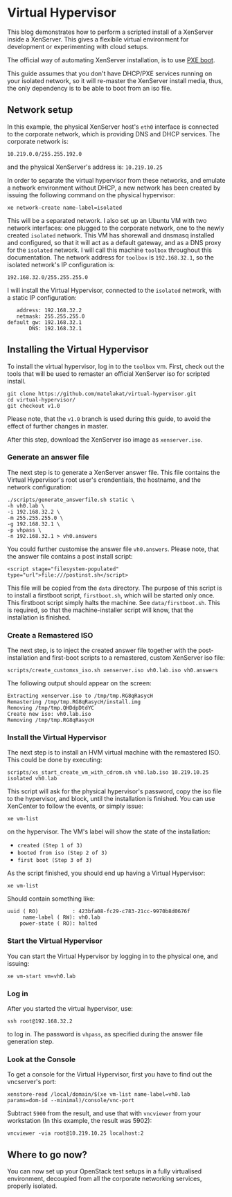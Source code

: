 # Virtual Hypervisor
This blog demonstrates how to perform a scripted install of a XenServer inside
a XenServer. This gives a flexibile virtual environment for development or 
experimenting with cloud setups.

The official way of automating XenServer installation, is to use 
[PXE boot](http://docs.vmd.citrix.com/XenServer/6.1.0/1.0/en_gb/installation.html#pxe_boot_install).

This guide assumes that you don't have DHCP/PXE services running on your
isolated network, so it will re-master the XenServer install media, thus, the
only dependency is to be able to boot from an iso file.

## Network setup
In this example, the physical XenServer host's `eth0` interface is connected to the corporate
network, which is providing DNS and DHCP services. The corporate network is:

    10.219.0.0/255.255.192.0

and the physical XenServer's address is: `10.219.10.25`

In order to separate the virtual hypervisor from these networks, and emulate a
network environment without DHCP, a new network has been created by issuing
the following command on the physical hypervisor:

    xe network-create name-label=isolated

This will be a separated network. I also set up an Ubuntu VM with two network
interfaces: one plugged to the corporate network, one to the newly created
`isolated` network. This VM has shorewall and dnsmasq installed and configured, so
that it will act as a default gateway, and as a DNS proxy for the `isolated`
network. I will call this machine `toolbox` throughout this documentation. The
network address for `toolbox` is `192.168.32.1`, so the isolated network's IP
configuration is:

    192.168.32.0/255.255.255.0

I will install the Virtual Hypervisor, connected to the `isolated` network,  with a
static IP configuration:

       address: 192.168.32.2
       netmask: 255.255.255.0
    default gw: 192.168.32.1
           DNS: 192.168.32.1

## Installing the Virtual Hypervisor
To install the virtual hypervisor, log in to the `toolbox` vm.  First, check
out the tools that will be used to remaster an official XenServer iso for
scripted install.

    git clone https://github.com/matelakat/virtual-hypervisor.git
    cd virtual-hypervisor/
    git checkout v1.0

Please note, that the `v1.0` branch is used during this guide, to avoid the effect
of further changes in master.

After this step, download the XenServer iso image as `xenserver.iso`.

### Generate an answer file
The next step is to generate a XenServer answer file. This file contains the
Virtual Hypervisor's root user's crendentials, the hostname, and the network
configuration:

    ./scripts/generate_answerfile.sh static \
    -h vh0.lab \
    -i 192.168.32.2 \
    -m 255.255.255.0 \
    -g 192.168.32.1 \
    -p vhpass \
    -n 192.168.32.1 > vh0.answers

You could further customise the answer file `vh0.answers`. Please note, that
the answer file contains a post install script:

    <script stage="filesystem-populated" type="url">file:///postinst.sh</script>

This file will be copied from the `data` directory. The purpose of this script
is to install a firstboot script, `firstboot.sh`, which will be started only
once. This firstboot script simply halts the machine. See `data/firstboot.sh`.
This is required, so that the machine-installer script will know, that the
installation is finished.

### Create a Remastered ISO
The next step, is to inject the created answer file together with the
post-installation and first-boot scripts to a remastered, custom XenServer iso
file:

    scripts/create_customxs_iso.sh xenserver.iso vh0.lab.iso vh0.answers

The following output should appear on the screen:

    Extracting xenserver.iso to /tmp/tmp.RG8qRasycH
    Remastering /tmp/tmp.RG8qRasycH/install.img
    Removing /tmp/tmp.QHDdpDtdYC
    Create new iso: vh0.lab.iso
    Removing /tmp/tmp.RG8qRasycH

### Install the Virtual Hypervisor
The next step is to install an HVM virtual machine with the remastered ISO.
This could be done by executing:

    scripts/xs_start_create_vm_with_cdrom.sh vh0.lab.iso 10.219.10.25 isolated vh0.lab

This script will ask for the physical hypervisor's password, copy the iso file
to the hypervisor, and block, until the installation is finished. You can use
XenCenter to follow the events, or simply issue:

    xe vm-list

on the hypervisor. The VM's label will show the state of the installation:
 - `created (Step 1 of 3)`
 - `booted from iso (Step 2 of 3)`
 - `first boot (Step 3 of 3)`

As the script finished, you should end up having a Virtual Hypervisor:

    xe vm-list

Should contain something like:

    uuid ( RO)           : 423bfa08-fc29-c783-21cc-9970b8d0676f
         name-label ( RW): vh0.lab
        power-state ( RO): halted

### Start the Virtual Hypervisor
You can start the Virtual Hypervisor by logging in to the physical one, and
issuing:

    xe vm-start vm=vh0.lab

### Log in
After you started the virtual hypervisor, use:

    ssh root@192.168.32.2

to log in. The password is `vhpass`, as specified during the answer file
generation step.

### Look at the Console
To get a console for the Virtual Hypervisor, first you have to find out the
vncserver's port:

    xenstore-read /local/domain/$(xe vm-list name-label=vh0.lab params=dom-id --minimal)/console/vnc-port

Subtract `5900` from the result, and use that with `vncviewer` from your
workstation (In this example, the result was 5902):

    vncviewer -via root@10.219.10.25 localhost:2

## Where to go now?
You can now set up your OpenStack test setups in a fully virtualised
environment, decoupled from all the corporate networking services, properly
isolated.
